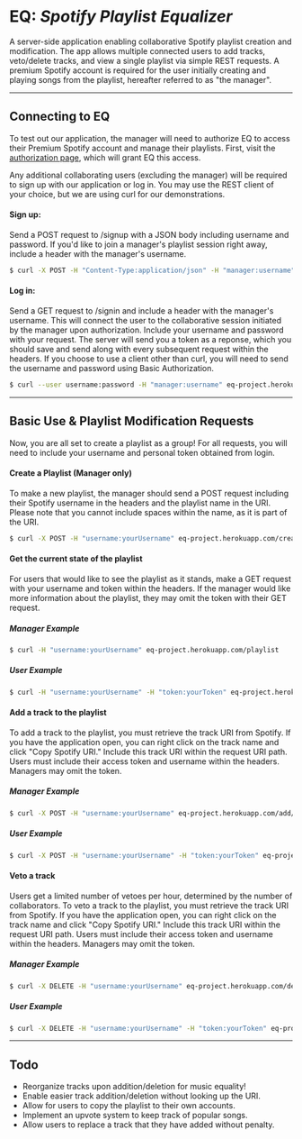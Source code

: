 # __EQ:__ _Spotify Playlist Equalizer_
A server-side application enabling collaborative Spotify playlist creation and modification.  The app allows multiple connected users to add tracks, veto/delete tracks, and view a single playlist via simple REST requests.  A premium Spotify account is required for the user initially creating and playing songs from the playlist, hereafter referred to as "the manager".

---

## Connecting to EQ
To test out our application, the manager will need to authorize EQ to access their Premium Spotify account and manage their playlists. First, visit the [authorization page](https://eq-project.herokuapp.com/), which will grant EQ this access.

Any additional collaborating users (excluding the manager) will be required to sign up with our application or log in.  You may use the REST client of your choice, but we are using curl for our demonstrations.

#### Sign up:
Send a POST request to /signup with a JSON body including username and password. If you'd like to join a manager's playlist session right away, include a header with the manager's username.
```sh
$ curl -X POST -H "Content-Type:application/json" -H "manager:username" eq-project.herokuapp.com/signup -d '{"username":"test", "password":"test"}'
```
#### Log in:
Send a GET request to /signin and include a header with the manager's username. This will connect the user to the collaborative session initiated by the manager upon authorization. Include your username and password with your request. The server will send you a token as a reponse, which you should save and send along with every subsequent request within the headers. If you choose to use a client other than curl, you will need to send the username and password using Basic Authorization.
```sh
$ curl --user username:password -H "manager:username" eq-project.herokuapp.com/signin
```

---

## Basic Use & Playlist Modification Requests
Now, you are all set to create a playlist as a group! For all requests, you will need to include your username and personal token obtained from login.

#### Create a Playlist (Manager only)
To make a new playlist, the manager should send a POST request including their Spotify username in the headers and the playlist name in the URI. Please note that you cannot include spaces within the name, as it is part of the URI.
```sh
$ curl -X POST -H "username:yourUsername" eq-project.herokuapp.com/create/PlaylistName
```

#### Get the current state of the playlist
For users that would like to see the playlist as it stands, make a GET request with your username and token within the headers. If the manager would like more information about the playlist, they may omit the token with their GET request.

##### Manager Example
```sh
$ curl -H "username:yourUsername" eq-project.herokuapp.com/playlist
```
##### User Example
```sh
$ curl -H "username:yourUsername" -H "token:yourToken" eq-project.herokuapp.com/playlist
```

#### Add a track to the playlist
To add a track to the playlist, you must retrieve the track URI from Spotify. If you have the application open, you can right click on the track name and click "Copy Spotify URI." Include this track URI within the request URI path.  Users must include their access token and username within the headers. Managers may omit the token.

##### Manager Example
```sh
$ curl -X POST -H "username:yourUsername" eq-project.herokuapp.com/add/SpotifyURI
```
##### User Example
```sh
$ curl -X POST -H "username:yourUsername" -H "token:yourToken" eq-project.herokuapp.com/add/SpotifyURI
```

#### Veto a track
Users get a limited number of vetoes per hour, determined by the number of collaborators. To veto a track to the playlist, you must retrieve the track URI from Spotify. If you have the application open, you can right click on the track name and click "Copy Spotify URI." Include this track URI within the request URI path.  Users must include their access token and username within the headers. Managers may omit the token.

##### Manager Example
```sh
$ curl -X DELETE -H "username:yourUsername" eq-project.herokuapp.com/delete/SpotifyURI
```
##### User Example
```sh
$ curl -X DELETE -H "username:yourUsername" -H "token:yourToken" eq-project.herokuapp.com/delete/SpotifyURI
```
---
## Todo
* Reorganize tracks upon addition/deletion for music equality!
* Enable easier track addition/deletion without looking up the URI.
* Allow for users to copy the playlist to their own accounts.
* Implement an upvote system to keep track of popular songs.
* Allow users to replace a track that they have added without penalty.
